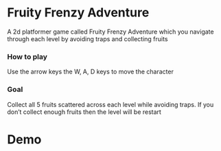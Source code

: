 # Fruity Frenzy Adventure
A 2d platformer game called Fruity Frenzy Adventure which you navigate through each level by avoiding traps and collecting fruits
### How to play
Use the arrow keys the W, A, D keys to move the character
### Goal
Collect all 5 fruits scattered across each level while avoiding traps. If you don’t collect enough fruits then the level will be restart 
# Demo

